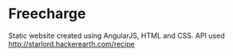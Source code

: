 # Freecharge
Static website created using AngularJS, HTML and CSS. API used http://starlord.hackerearth.com/recipe
